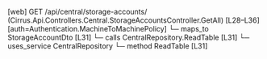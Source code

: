 [web] GET /api/central/storage-accounts/  (Cirrus.Api.Controllers.Central.StorageAccountsController.GetAll)  [L28–L36] [auth=Authentication.MachineToMachinePolicy]
  └─ maps_to StorageAccountDto [L31]
  └─ calls CentralRepository.ReadTable [L31]
  └─ uses_service CentralRepository
    └─ method ReadTable [L31]

